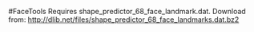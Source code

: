 #FaceTools
Requires shape_predictor_68_face_landmark.dat. Download from:
http://dlib.net/files/shape_predictor_68_face_landmarks.dat.bz2
